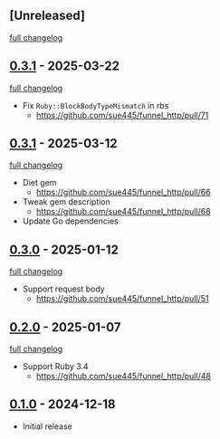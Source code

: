 ## [Unreleased]
[full changelog](http://github.com/sue445/funnel_http/compare/v0.3.2...main)

## [0.3.1](https://github.com/sue445/funnel_http/releases/tag/v0.3.2) - 2025-03-22
[full changelog](http://github.com/sue445/funnel_http/compare/v0.3.1...v0.3.2)

* Fix `Ruby::BlockBodyTypeMismatch` in rbs
  * https://github.com/sue445/funnel_http/pull/71

## [0.3.1](https://github.com/sue445/funnel_http/releases/tag/v0.3.1) - 2025-03-12
[full changelog](http://github.com/sue445/funnel_http/compare/v0.3.0...v0.3.1)

* Diet gem
  * https://github.com/sue445/funnel_http/pull/66
* Tweak gem description
  * https://github.com/sue445/funnel_http/pull/68
* Update Go dependencies

## [0.3.0](https://github.com/sue445/funnel_http/releases/tag/v0.3.0) - 2025-01-12
[full changelog](http://github.com/sue445/funnel_http/compare/v0.2.0...v0.3.0)

* Support request body
  * https://github.com/sue445/funnel_http/pull/51

## [0.2.0](https://github.com/sue445/funnel_http/releases/tag/v0.2.0) - 2025-01-07
[full changelog](http://github.com/sue445/funnel_http/compare/v0.1.0...v0.2.0)

* Support Ruby 3.4
  * https://github.com/sue445/funnel_http/pull/48

## [0.1.0](https://github.com/sue445/funnel_http/releases/tag/v0.1.0) - 2024-12-18

- Initial release
